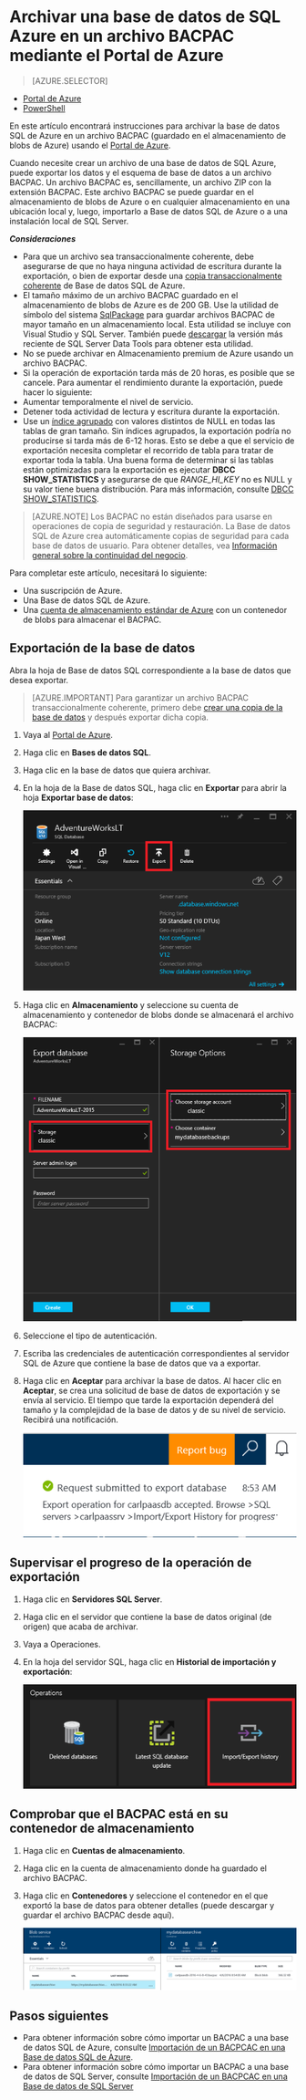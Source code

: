 <properties
	pageTitle="Archivar una base de datos de SQL Azure en un archivo BACPAC mediante el Portal de Azure"
	description="Archivar una base de datos de SQL Azure en un archivo BACPAC mediante el Portal de Azure"
	services="sql-database"
	documentationCenter=""
	authors="stevestein"
	manager="jhubbard"
	editor=""/>

<tags
	ms.service="sql-database"
	ms.devlang="NA"
	ms.date="08/15/2016"
	ms.author="sstein"
	ms.workload="data-management"
	ms.topic="article"
	ms.tgt_pltfrm="NA"/>


# Archivar una base de datos de SQL Azure en un archivo BACPAC mediante el Portal de Azure

> [AZURE.SELECTOR]
- [Portal de Azure](sql-database-export.md)
- [PowerShell](sql-database-export-powershell.md)

En este artículo encontrará instrucciones para archivar la base de datos SQL de Azure en un archivo BACPAC (guardado en el almacenamiento de blobs de Azure) usando el [Portal de Azure](https://portal.azure.com).

Cuando necesite crear un archivo de una base de datos de SQL Azure, puede exportar los datos y el esquema de base de datos a un archivo BACPAC. Un archivo BACPAC es, sencillamente, un archivo ZIP con la extensión BACPAC. Este archivo BACPAC se puede guardar en el almacenamiento de blobs de Azure o en cualquier almacenamiento en una ubicación local y, luego, importarlo a Base de datos SQL de Azure o a una instalación local de SQL Server.

***Consideraciones***

- Para que un archivo sea transaccionalmente coherente, debe asegurarse de que no haya ninguna actividad de escritura durante la exportación, o bien de exportar desde una [copia transaccionalmente coherente](sql-database-copy.md) de Base de datos SQL de Azure.
- El tamaño máximo de un archivo BACPAC guardado en el almacenamiento de blobs de Azure es de 200 GB. Use la utilidad de símbolo del sistema [SqlPackage](https://msdn.microsoft.com/library/hh550080.aspx) para guardar archivos BACPAC de mayor tamaño en un almacenamiento local. Esta utilidad se incluye con Visual Studio y SQL Server. También puede [descargar](https://msdn.microsoft.com/library/mt204009.aspx) la versión más reciente de SQL Server Data Tools para obtener esta utilidad.
- No se puede archivar en Almacenamiento premium de Azure usando un archivo BACPAC.
- Si la operación de exportación tarda más de 20 horas, es posible que se cancele. Para aumentar el rendimiento durante la exportación, puede hacer lo siguiente:
 - Aumentar temporalmente el nivel de servicio.
 - Detener toda actividad de lectura y escritura durante la exportación.
 - Use un [índice agrupado](https://msdn.microsoft.com/library/ms190457.aspx) con valores distintos de NULL en todas las tablas de gran tamaño. Sin índices agrupados, la exportación podría no producirse si tarda más de 6-12 horas. Esto se debe a que el servicio de exportación necesita completar el recorrido de tabla para tratar de exportar toda la tabla. Una buena forma de determinar si las tablas están optimizadas para la exportación es ejecutar **DBCC SHOW\_STATISTICS** y asegurarse de que *RANGE\_HI\_KEY* no es NULL y su valor tiene buena distribución. Para más información, consulte [DBCC SHOW\_STATISTICS](https://msdn.microsoft.com/library/ms174384.aspx).


> [AZURE.NOTE] Los BACPAC no están diseñados para usarse en operaciones de copia de seguridad y restauración. La Base de datos SQL de Azure crea automáticamente copias de seguridad para cada base de datos de usuario. Para obtener detalles, vea [Información general sobre la continuidad del negocio](sql-database-business-continuity.md).

Para completar este artículo, necesitará lo siguiente:

- Una suscripción de Azure.
- Una Base de datos SQL de Azure.
- Una [cuenta de almacenamiento estándar de Azure](../storage/storage-create-storage-account.md) con un contenedor de blobs para almacenar el BACPAC.

## Exportación de la base de datos

Abra la hoja de Base de datos SQL correspondiente a la base de datos que desea exportar.

> [AZURE.IMPORTANT] Para garantizar un archivo BACPAC transaccionalmente coherente, primero debe [crear una copia de la base de datos](sql-database-copy.md) y después exportar dicha copia.

1.	Vaya al [Portal de Azure](https://portal.azure.com).
2.	Haga clic en **Bases de datos SQL**.
3.	Haga clic en la base de datos que quiera archivar.
4.	En la hoja de la Base de datos SQL, haga clic en **Exportar** para abrir la hoja **Exportar base de datos**:

    ![botón Exportar][1]

5.  Haga clic en **Almacenamiento** y seleccione su cuenta de almacenamiento y contenedor de blobs donde se almacenará el archivo BACPAC:

    ![exportar base de datos][2]

6. Seleccione el tipo de autenticación.
7.  Escriba las credenciales de autenticación correspondientes al servidor SQL de Azure que contiene la base de datos que va a exportar.
8.  Haga clic en **Aceptar** para archivar la base de datos. Al hacer clic en **Aceptar**, se crea una solicitud de base de datos de exportación y se envía al servicio. El tiempo que tarde la exportación dependerá del tamaño y la complejidad de la base de datos y de su nivel de servicio. Recibirá una notificación.

    ![notificación de exportación][3]

## Supervisar el progreso de la operación de exportación

1.	Haga clic en **Servidores SQL Server**.
2.	Haga clic en el servidor que contiene la base de datos original (de origen) que acaba de archivar.
3.  Vaya a Operaciones.
4.	En la hoja del servidor SQL, haga clic en **Historial de importación y exportación**:

    ![importar historial de exportación][4]

## Comprobar que el BACPAC está en su contenedor de almacenamiento

1.	Haga clic en **Cuentas de almacenamiento**.
2.	Haga clic en la cuenta de almacenamiento donde ha guardado el archivo BACPAC.
3.	Haga clic en **Contenedores** y seleccione el contenedor en el que exportó la base de datos para obtener detalles (puede descargar y guardar el archivo BACPAC desde aquí).

    ![detalles de archivo .bacpac][5]

## Pasos siguientes

- Para obtener información sobre cómo importar un BACPAC a una base de datos SQL de Azure, consulte [Importación de un BACPCAC en una Base de datos SQL de Azure](sql-database-import.md).
- Para obtener información sobre cómo importar un BACPAC a una base de datos de SQL Server, consulte [Importación de un BACPCAC en una Base de datos de SQL Server](https://msdn.microsoft.com/library/hh710052.aspx)



<!--Image references-->
[1]: ./media/sql-database-export/export.png
[2]: ./media/sql-database-export/export-blade.png
[3]: ./media/sql-database-export/export-notification.png
[4]: ./media/sql-database-export/export-history.png
[5]: ./media/sql-database-export/bacpac-archive.png

<!---HONumber=AcomDC_0817_2016-->